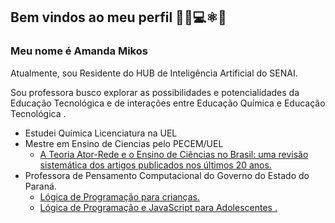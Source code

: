 ## Bem vindos ao meu perfil 👩‍🔬💻⚛️📖

### Meu nome é Amanda Mikos 
Atualmente,  sou Residente do HUB de Inteligência Artificial do SENAI. 

Sou professora busco explorar as possibilidades e potencialidades da Educação Tecnológica e de interações entre Educação Química e Educação Tecnológica . 

- Estudei Química Licenciatura na UEL
- Mestre em Ensino de Ciencias pelo PECEM/UEL
    - [A Teoria Ator-Rede e o Ensino de Ciências no Brasil: uma revisão sistemática dos artigos publicados nos últimos 20 anos.](https://abrir.link/nYWOU)
- Professora de Pensamento Computacional do Governo do Estado do Paraná.
    - [Lógica de Programação para crianças.](https://scratch.mit.edu/users/Alucile/)
    - [Lógica de Programação e JavaScript para Adolescentes .](https://editor.p5js.org/amanda.dangui/sketches)
           

    
